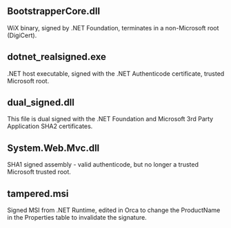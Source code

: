 ## BootstrapperCore.dll

WiX binary, signed by .NET Foundation, terminates in a non-Microsoft root (DigiCert).

## dotnet_realsigned.exe

.NET host executable, signed with the .NET Authenticode certificate, trusted Microsoft root.

## dual_signed.dll

This file is dual signed with the .NET Foundation and Microsoft 3rd Party Application SHA2 certificates. 

## System.Web.Mvc.dll

SHA1 signed assembly - valid authenticode, but no longer a trusted Microsoft trusted root.

## tampered.msi

Signed MSI from .NET Runtime, edited in Orca to change the ProductName in the Properties table to invalidate the signature.


